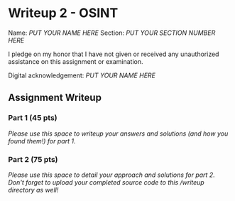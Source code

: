 # Writeup 2 - OSINT

Name: *PUT YOUR NAME HERE*
Section: *PUT YOUR SECTION NUMBER HERE*

I pledge on my honor that I have not given or received any unauthorized assistance on this assignment or examination.

Digital acknowledgement: *PUT YOUR NAME HERE*

## Assignment Writeup

### Part 1 (45 pts)

*Please use this space to writeup your answers and solutions (and how you found them!) for part 1.*

### Part 2 (75 pts)

*Please use this space to detail your approach and solutions for part 2. Don't forget to upload your completed source code to this /writeup directory as well!*
